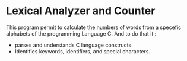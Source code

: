 # Lexical Analyzer and Counter
This program permit to calculate the numbers of words from a specefic alphabets of the programming Language C.
And to do that it :
- parses and understands C language constructs.
- Identifies keywords, identifiers, and special characters.

